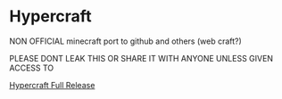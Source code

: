 # Hypercraft

NON OFFICIAL minecraft port to github and others (web craft?)








PLEASE DONT LEAK THIS OR SHARE IT WITH ANYONE UNLESS GIVEN ACCESS TO



[Hypercraft Full Release](https://hypercraftgame.github.io/releases/release)
